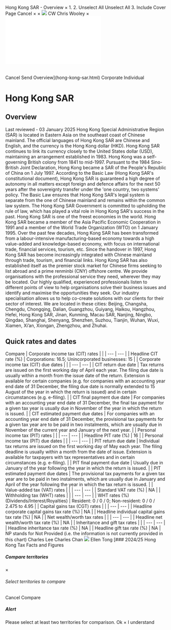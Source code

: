 Hong Kong SAR - Overview
×
1.
2.
Unselect All
Unselect All
3.
Include Cover Page
Cancel
×
×
![](-/media/world-wide-tax-summaries/attachments/global---chris-wooley.ashx%3Frev=ac5e5f3223b34096b1afc2a6009c7320&revision=ac5e5f32-23b3-4096-b1af-c2a6009c7320&hash=859B7ADC84DC2CBEC9760E9E6EE7DE6D0A8BFCDF)
CW
Chris Wooley
×
![](hong-kong-sar.html)
######
Cancel
Send
Overview](hong-kong-sar.html)
Corporate
Individual
# Hong Kong SAR
## Overview
Last reviewed - 03 January 2025
Hong Kong Special Administrative Region (SAR) is located in Eastern Asia on the southeast coast of Chinese mainland. The official languages of Hong Kong SAR are Chinese and English, and the currency is the Hong Kong dollar (HKD). Hong Kong SAR continues to link its currency closely to the United States dollar (USD), maintaining an arrangement established in 1983.
Hong Kong was a self-governing British colony from 1841 to mid-1997. Pursuant to the 1984 Sino-British Joint Declaration, Hong Kong became a SAR of the People's Republic of China on 1 July 1997. According to the Basic Law (Hong Kong SAR's constitutional document), Hong Kong SAR is guaranteed a high degree of autonomy in all matters except foreign and defence affairs for the next 50 years after the sovereignty transfer under the 'one country, two systems' policy. The Basic Law ensures that Hong Kong SAR's legal system is separate from the one of Chinese mainland and remains within the common law system. The Hong Kong SAR Government is committed to upholding the rule of law, which has played a vital role in Hong Kong SAR's success in the past.
Hong Kong SAR is one of the freest economies in the world. Hong Kong SAR became a member of the Asia Pacific Economic Cooperation in 1991 and a member of the World Trade Organization (WTO) on 1 January 1995.
Over the past few decades, Hong Kong SAR has been transformed from a labour-intensive manufacturing-based economy towards a high value-added and knowledge-based economy, with focus on international trade, financial services, tourism, etc. Since the handover in 1997, Hong Kong SAR has become increasingly integrated with Chinese mainland through trade, tourism, and financial links. Hong Kong SAR has also established itself as the premier stock market for Chinese firms seeking to list abroad and a prime renminbi (CNY) offshore centre.
We provide organisations with the professional service they need, wherever they may be located. Our highly qualified, experienced professionals listen to different points of view to help organisations solve their business issues and identify and maximise the opportunities they seek. Our industry specialisation allows us to help co-create solutions with our clients for their sector of interest.
We are located in these cities: Beijing, Changsha, Chengdu, Chongqing, Dalian, Guangzhou, Guiyang, Haikou, Hangzhou, Hefei, Hong Kong SAR, Jinan, Kunming, Macau SAR, Nanjing, Ningbo, Qingdao, Shanghai, Shenyang, Shenzhen, Suzhou, Tianjin, Wuhan, Wuxi, Xiamen, Xi’an, Xiongan, Zhengzhou, and Zhuhai.
## Quick rates and dates
Compare
| Corporate income tax (CIT) rates | |
| --- | --- |
| Headline CIT rate (%) | Corporations: 16.5;  Unincorporated businesses: 15 |
| Corporate income tax (CIT) due dates | |
| --- | --- |
| CIT return due date | Tax returns are issued on the first working day of April each year. The filing due date is usually within a month from the issue date of the return. Extension is available for certain companies (e.g. for companies with an accounting year end date of 31 December, the filing due date is normally extended to 15 August of the year in which the return is issued) and in certain circumstances (e.g. e-filing). |
| CIT final payment due date | For companies with an accounting year end date of 31 December, the final tax payment for a given tax year is usually due in November of the year in which the return is issued. |
| CIT estimated payment due dates | For companies with an accounting year end date of 31 December, the provisional tax payments for a given tax year are to be paid in two instalments, which are usually due in November of the current year and January of the next year. |
| Personal income tax (PIT) rates | |
| --- | --- |
| Headline PIT rate (%) | 16 |
| Personal income tax (PIT) due dates | |
| --- | --- |
| PIT return due date | Individual tax returns are issued on the first working day of May each year. The filing deadline is usually within a month from the date of issue. Extension is available for taxpayers with tax representatives and in certain circumstances (e.g. e-filing). |
| PIT final payment due date | Usually due in January of the year following the year in which the return is issued. |
| PIT estimated payment due dates | The provisional tax payments for a given tax year are to be paid in two instalments, which are usually due in January and April of the year following the year in which the tax return is issued. |
| Value-added tax (VAT) rates | |
| --- | --- |
| Standard VAT rate (%) | NA |
| Withholding tax (WHT) rates | |
| --- | --- |
| WHT rates (%) (Dividends/Interest/Royalties) | Resident: 0 / 0 / 0;  Non-resident: 0 / 0 / 2.475 to 4.95 |
| Capital gains tax (CGT) rates | |
| --- | --- |
| Headline corporate capital gains tax rate (%) | NA |
| Headline individual capital gains tax rate (%) | NA |
| Net wealth/worth tax rates | |
| --- | --- |
| Headline net wealth/worth tax rate (%) | NA |
| Inheritance and gift tax rates | |
| --- | --- |
| Headline inheritance tax rate (%) | NA |
| Headline gift tax rate (%) | NA |
NP stands for Not Provided (i.e. the information is not currently provided in this chart)
Charles Lee
Charles Chan
![](-/media/world-wide-tax-summaries/hongkongsarellen-tongellen-tongjpg20240130020708076.ashx%3Frev=6b74fbfb9e554bfcbc4541a52226486a&revision=6b74fbfb-9e55-4bfc-bc45-41a52226486a&hash=497AF92EAC866C6304CE606B064D0180426E8247)
Ellen Tong
[### 2024/25 Hong Kong Tax Facts and Figures
##### Compare territories
×
###### Select territories to compare
#####
Cancel
Compare
##### Alert
Please select at least two territories for comparison.
Ok
×
I understand
